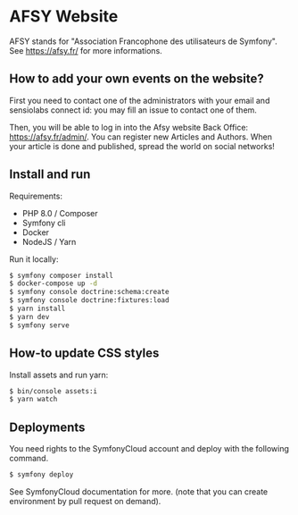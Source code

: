 # AFSY Website

AFSY stands for "Association Francophone des utilisateurs de Symfony".
See https://afsy.fr/ for more informations.

## How to add your own events on the website?

First you need to contact one of the administrators with your email and sensiolabs connect id: you may fill an issue to contact one of them.

Then, you will be able to log in into the Afsy website Back Office: https://afsy.fr/admin/. You can register new Articles and Authors.
When your article is done and published, spread the world on social networks!

## Install and run

Requirements:
- PHP 8.0 / Composer
- Symfony cli
- Docker
- NodeJS / Yarn

Run it locally:

```bash
$ symfony composer install
$ docker-compose up -d
$ symfony console doctrine:schema:create
$ symfony console doctrine:fixtures:load
$ yarn install
$ yarn dev
$ symfony serve
```

## How-to update CSS styles

Install assets and run yarn:

```bash
$ bin/console assets:i
$ yarn watch
```

## Deployments

You need rights to the SymfonyCloud account and deploy with the following command.

```sh
$ symfony deploy
```

See SymfonyCloud documentation for more. (note that you can create environment by pull request on demand).
